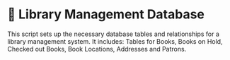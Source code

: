 # 📕 Library Management Database

This script sets up the necessary database tables and relationships for a library management system. It includes: Tables for Books, Books on Hold, Checked out Books, Book Locations, Addresses and Patrons.
